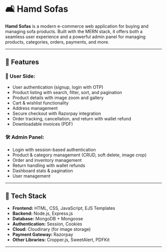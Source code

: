 # 🛋️ Hamd Sofas

**Hamd Sofas** is a modern e-commerce web application for buying and managing sofa products. Built with the MERN stack, it offers both a seamless user experience and a powerful admin panel for managing products, categories, orders, payments, and more.

---

## 🚀 Features

### 👤 User Side:
- User authentication (signup, login with OTP)
- Product listing with search, filter, sort, and pagination
- Product details with image zoom and gallery
- Cart & wishlist functionality
- Address management
- Secure checkout with Razorpay integration
- Order tracking, cancellation, and return with wallet refund
- Downloadable invoices (PDF)

### 🛠️ Admin Panel:
- Login with session-based authentication
- Product & category management (CRUD, soft delete, image crop)
- Order and inventory management
- Return handling with wallet refunds
- Dashboard stats & pagination
- User management

---

## 🧰 Tech Stack

- **Frontend:** HTML, CSS, JavaScript, EJS Templates
- **Backend:** Node.js, Express.js
- **Database:** MongoDB + Mongoose
- **Authentication:** Session, Cookies
- **Cloud:** Cloudinary (for image storage)
- **Payment Gateway:** Razorpay
- **Other Libraries:** Cropper.js, SweetAlert, PDFKit

---